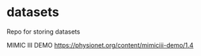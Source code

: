 # datasets
Repo for storing datasets


MIMIC III DEMO
https://physionet.org/content/mimiciii-demo/1.4
